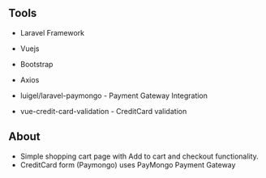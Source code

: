 
## Tools

- Laravel Framework 
- Vuejs
- Bootstrap 
 - Axios

- luigel/laravel-paymongo - Payment Gateway Integration 
- vue-credit-card-validation - CreditCard validation 

## About 

- Simple shopping cart page with Add to cart and checkout functionality.
- CreditCard form (Paymongo) uses PayMongo Payment Gateway

